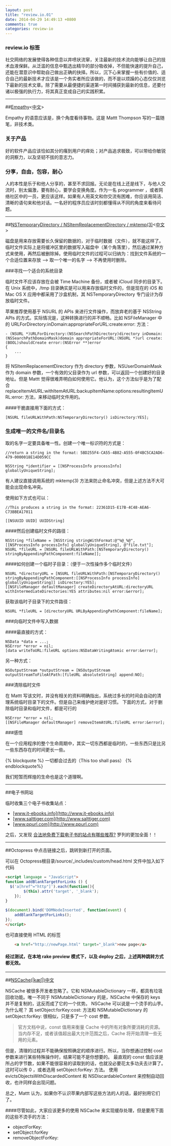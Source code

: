 ```yaml
---
layout: post
title: "review.io.01"
date: 2014-04-29 14:49:13 +0800
comments: true
categories: review-io
---
```




### review.io 标签


社交网络的发展使得各种信息以井喷状流窜，关注最新的技术流向能够让自己的技术血液保鲜。从泛滥的信息中甄选出精华的部分吸收掉，不但能快速的提升自己，还能在潜意识中帮助自己做出正确的抉择。所以，沉下心来掌握一些有价值的、适合自己的最新技术才应该是一个务实者所应该做的，而不是以烦躁的心态仅仅浏览下最新的技术文章。除了需要从最便捷的渠道第一时间捕获到最新的信息，还要付诸以极强的执行力，将其真正变成自己的实践积累。


-----------


##[Empathy](http://nshipster.com/empathy/)<[中文](http://nshipster.com/empathy/)>


Empathy 的语意应该是，换个角度看待事物。这是 Mattt Thompson 写的一篇随笔，非技术类。


### 关于产品

好的软件产品应该恰如其分的瘙到用户的痒处；对产品追求极致，可以带给你敏锐的洞察力，以及坚韧不拔的意志力。

### 分享，自由，包容，耐心

人的本性是乐于和他人分享的，甚至不求回报。无论是在线上还是线下，与他人交流时，别太偏激，要有耐心，要学会变换角度。作为一名 programmer ，或者网络社区中的一员，更应该这样。如果有人用英文和你交流有困难，你应该用简洁、清晰的语句来和他对话。一名好的程序员应该时刻都懂得从不同的角度来看待问题。


-----------


##[NSTemporary​Directory / NSItem​Replacement​Directory / mktemp(3)](http://nshipster.com/nstemporarydirectory/)<[中文](http://nshipster.cn/nstemporarydirectory/)>


磁盘是用来存放需要长久保留的数据的，对于临时数据（文件），就不能这样了。临时文件实际上是将缓冲区里的数据写入磁盘中（某个角落里），然后通过某种方式来使用，再然后被删除掉。使用临时文件的过程可以归纳为：找到文件系统的一个合适位置来存放 --> 取一个唯一的名字 --> 不再使用时删除。


###寻找一个适合的系统目录

临时文件不应该存放在会被 Time Machine 备份，或者被 iCloud 同步的目录下。在 Unix 系统中，/tmp 目录确实是可以用来存放临时文件的，但是现在的 iOS 和 Mac OS X 应用中都采用了沙盒机制，其 NSTemporaryDirectory 专门设计为存放临时文件。

苹果推荐使用基于 NSURL 的 APIs 来进行文件操作，而放弃老的基于 NSString APIs 的方式。实际情况是，这种转换进行的并不顺畅。比如 NSFileManager 中的
URLForDirectory:inDomain:appropriateForURL:create:error: 方法：

``` objc 
- (NSURL *)URLForDirectory:(NSSearchPathDirectory)directory inDomain:(NSSearchPathDomainMask)domain appropriateForURL:(NSURL *)url create:(BOOL)shouldCreate error:(NSError **)error
{
    ...
}
```
将 NSItemReplacementDirectory 作为 directory 参数，NSUserDomainMask 作为 domain 参数，一个有效的父目录作为 url 参数，可以返回一个创建好的目录地址。但是 Mattt 觉得很难弄明白如何使用它。他认为，这个方法似乎是为了配合 replaceItemAtURL:withItemAtURL:backupItemName:options:resultingItemURL:error: 方法，来移动临时文件用的。

####干脆直接用下面的方式：

``` objc 
[NSURL fileURLWithPath:NSTemporaryDirectory() isDirectory:YES];
```

### 生成唯一的文件名/目录名

取的名字一定要具备唯一性。创建一个唯一标识符的方式是：


``` objc
//return a string in the format: 5BD255F4-CA55-4B82-A555-0F4BC5CA2AD6-479-0000018E14D059CC

NSString *identifier = [[NSProcessInfo processInfo] globallyUniqueString];

```
<div class="alert alert-info">
<p>
    <span class="glyphicon glyphicon-info-sign"></span>
   有人建议直接调用系统的 mktemp(3) 方法来防止命名冲突，但是上述方法不大可能会出现命名冲突。
</div>

使用如下方式也可以：

``` objc
//This produces a string in the format: 22361D15-E17B-4C48-AEA6-C73BBEA17011

[[NSUUID UUID] UUIDString]
```

####然后创建临时文件的路径：

``` objc
NSString *fileName = [NSString stringWithFormat:@"%@_%@", [[NSProcessInfo processInfo] globallyUniqueString], @"file.txt"];
NSURL *fileURL = [NSURL fileURLWithPath:[NSTemporaryDirectory() stringByAppendingPathComponent:fileName]];
```

####如何创建一个临时子目录：（便于一次性操作多个临时文件）

``` objc
NSURL *directoryURL = [NSURL fileURLWithPath:[NSTemporaryDirectory() stringByAppendingPathComponent:[[NSProcessInfo processInfo] globallyUniqueString]] isDirectory:YES];
[[NSFileManager defaultManager] createDirectoryAtURL:directoryURL withIntermediateDirectories:YES attributes:nil error:&error];
```

获取该临时子目录下的文件路径：

``` objc
NSURL *fileURL = [directoryURL URLByAppendingPathComponent:fileName];
```

###向临时文件中写入数据

####最直接的方式：

``` objc
NSData *data = ...;
NSError *error = nil;
[data writeToURL:fileURL options:NSDataWritingAtomic error:&error];
```

另一种方式：
``` objc
NSOutputStream *outputStream = [NSOutputStream outputStreamToFileAtPath:[fileURL absoluteString] append:NO];
```

###清除临时文件

在 Mattt 写该文时，并没有相关的资料明确指出，系统过多长的时间会自动的清理系统临时目录下的文件。但是自己来维护绝对是好习惯。
下面的方式，对于删除临时目录和临时文件，都是可行的

``` objc
NSError *error = nil;
[[NSFileManager defaultManager] removeItemAtURL:fileURL error:&error];
```
###感悟

在一个应用程序的整个生命周期中，其实一切东西都是临时的，一些东西只是比另一些东西存在的时间更长一些。

{% blockquote %}
一切都会过去的（This too shall pass）
{% endblockquote%}

我们短暂而辉煌的生命也是这个道理啊。


-----------


##电子书网站

临时收集三个电子书收集站点：

* [www.it-ebooks.info](http://www.it-ebooks.info)
* [www.salttiger.com](http://www.salttiger.com)
* [www.ppurl.com](http://www.ppurl.com)

之后，又发现 [合法地免费下载电子书的站点有哪些推荐?](http://www.zhihu.com/question/19734795?rf=19620112) 罗列的更加全面！！


-----------


##Octopress 中点击链接之后，跳转到新打开的页面。

可以在 Octopress根目录/source/_includes/custom/head.html 文件中加入如下代码

``` html
<script language = "JavaScript">
function addBlankTargetForLinks () {
  $('a[href^="http"]').each(function(){
		$(this).attr('target', '_blank');
	});
}
 
$(document).bind('DOMNodeInserted', function(event) {
	addBlankTargetForLinks();
});
</script>
```
也可直接使用 HTML 的标签

``` html
    <a href="http://newPage.html" target="_blank">new page</a>
```

#### 经过测试，在本地 rake preview 模式下，以及 deploy 之后，上述两种跳转方式都无效。


-----------


##[NSCache(|kæʃ|)](http://nshipster.com/nscache/)[中文](http://nshipster.cn/nscache/)


NSCache 被很多开发者忽略了。它和 NSMutableDictionary 一样，都具有垃圾回收功能。唯一不同于 NSMutableDictionary 的是，NSCache 中保存的 keys 并不是复制的，这反而成了它的一个优势。
NSCache 可以说是一个烫手的山芋。为什么呢？
其 setObject:forKey:cost: 方法和 NSMutableDictionary 的 setObject:forKey: 很相似，只是多了一个 cost 参数。

>官方文档中说，const 值用来衡量 Cache 中的所有对象所要消耗的资源。
>当内存不足，或者该值超出最大允许范围之后，Cache 将开始清理一些无用的元素。

<div class="alert alert-info">
<p>
    <span class="glyphicon glyphicon-info-sign"></span>
   但是，清理的过程并不能确保按照确定的顺序进行。所以，当你想通过控制 cost 参数来进行某些特殊操作时，结果可能不是你想要的。
   最直观的 const 值应该是所占的字节数，如果不能很容易的读取到的话，也就没必要花太多功夫去计算了。这时可以传 0 ，或者选用 setObject:forKey: 方法。
   使用 evictsObjectsWithDiscardedContent 和 NSDiscardableContent 来控制自动回收，也许同样会出现问题。
</div>

总之，Mattt 认为，如果你不认识苹果内部写这些方法的人的话，最好别用它们了。

####尽管如此，大家应该更多的使用 NSCache 来实现缓存处理，但是要用下面的这些不烫手的方法：

* objectForKey:
* setObject:forKey
* removeObjectForKey:


